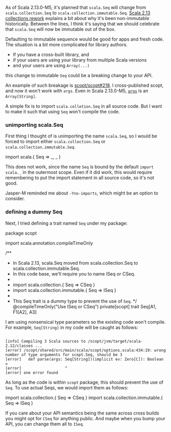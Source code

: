   [1]: https://www.scala-lang.org/blog/2017/02/28/collections-rework.html#language-integration
  [218]: https://github.com/scopt/scopt/issues/218
  [args]: https://github.com/scala/scala/blob/v2.13.0-M5/src/library/scala/App.scala#L46
  [11317]: https://github.com/scala/bug/issues/11317

As of Scala 2.13.0-M5, it's planned that `scala.Seq` will change from `scala.collection.Seq` to `scala.collection.immutable.Seq`. [Scala 2.13 collections rework][1] explains a bit about why it's been non-immutable historically. Between the lines, I think it's saying that we should celebrate that `scala.Seq` will now be immutable out of the box.

Defaulting to immutable sequence would be good for apps and fresh code. The situation is a bit more complicated for library authors.

- If you have a cross-built library, and
- if your users are using your library from multiple Scala versions
- and your users are using `Array(...)`

this change to immutable `Seq` could be a breaking change to your API.

An example of such breakage is [scopt/scopt#218][218]. I cross-published scopt, and now it won't work with `args`. Even in Scala 2.13.0-M5, [`args`][args] is an `Array[String]`.

A simple fix is to import `scala.colletion.Seq` in all source code. But I want to make it such that using `Seq` won't compile the code.

### unimporting scala.Seq

First thing I thought of is unimporting the name `scala.Seq`, so I would be forced to import either `scala.collection.Seq` or `scala.collection.immutable.Seq`.

<scala>
import scala.{ Seq => _, _ }
</scala>

This does not work, since the name `Seq` is bound by the default `import scala._` in the outermost scope. Even if it did work, this would require remembering to put the import statement in all source code, so it's not good.

Jasper-M reminded me about `-Yno-imports`, which might be an option to consider.

### defining a dummy Seq

Next, I tried defining a trait named `Seq` under my package:

<scala>
package scopt

import scala.annotation.compileTimeOnly

/**
  * In Scala 2.13, scala.Seq moved from scala.collection.Seq to scala.collection.immutable.Seq.
  * In this code base, we'll require you to name ISeq or CSeq.
  *
  * import scala.collection.{ Seq => CSeq }
  * import scala.collection.immutable.{ Seq => ISeq }
  *
  * This Seq trait is a dummy type to prevent the use of `Seq`.
  */
@compileTimeOnly("Use ISeq or CSeq") private[scopt] trait Seq[A1, F1[A2], A3]
</scala>

I am using nonsensical type parameters so the existing code won't compile. For example, `Seq[String]` in my code will be caught as follows:

<code>
[info] Compiling 3 Scala sources to /scopt/jvm/target/scala-2.12/classes ...
[error] /scopt/shared/src/main/scala/scopt/options.scala:434:19: wrong number of type arguments for scopt.Seq, should be 3
[error]   def parse(args: Seq[String])(implicit ev: Zero[C]): Boolean =
[error]                   ^
[error] one error found
</code>

As long as the code is within `scopt` package, this should prevent the use of `Seq`. To use actual Seqs, we would import them as follows:

<scala>
import scala.collection.{ Seq => CSeq }
import scala.collection.immutable.{ Seq => ISeq }
</scala>

If you care about your API semantics being the same across cross builds you might opt for `CSeq` for anything public. And maybe when you bump your API, you can change them all to `ISeq`.
